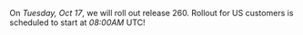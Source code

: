 On *Tuesday, Oct 17*, we will roll out release 260.
Rollout for US customers is scheduled to start at *08:00AM* UTC!
